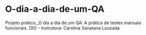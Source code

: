 # O-dia-a-dia-de-um-QA
Projeto prático._O dia a dia de um QA: A prática de testes manuais funcionais. DIO - Instrutora: Carolina Sanatana Louzada

